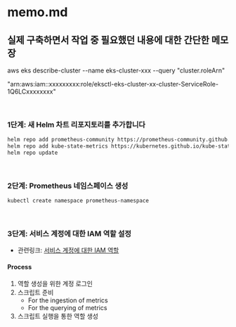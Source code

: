 # memo.md

## 실제 구축하면서 작업 중 필요했던 내용에 대한 간단한 메모장

aws eks describe-cluster --name eks-cluster-xxx --query "cluster.roleArn"

"arn:aws:iam::xxxxxxxxx:role/eksctl-eks-cluster-xx-cluster-ServiceRole-1Q6LCxxxxxxxx"

<br>

### 1단계: 새 Helm 차트 리포지토리를 추가합니다

```bash
helm repo add prometheus-community https://prometheus-community.github.io/helm-charts
helm repo add kube-state-metrics https://kubernetes.github.io/kube-state-metrics
helm repo update
```

<br>

### 2단계: Prometheus 네임스페이스 생성

```bash
kubectl create namespace prometheus-namespace
```

<br>

### 3단계: 서비스 계정에 대한 IAM 역할 설정

- 관련링크: [서비스 계정에 대한 IAM 역할](https://docs.aws.amazon.com/ko_kr/prometheus/latest/userguide/set-up-irsa.html#set-up-irsa-ingest)

#### Process

1. 역할 생성을 위한 계정 로그인
2. 스크립트 준비
    - For the ingestion of metrics
    - For the querying of metrics
3. 스크립트 실행을 통한 역할 생성
